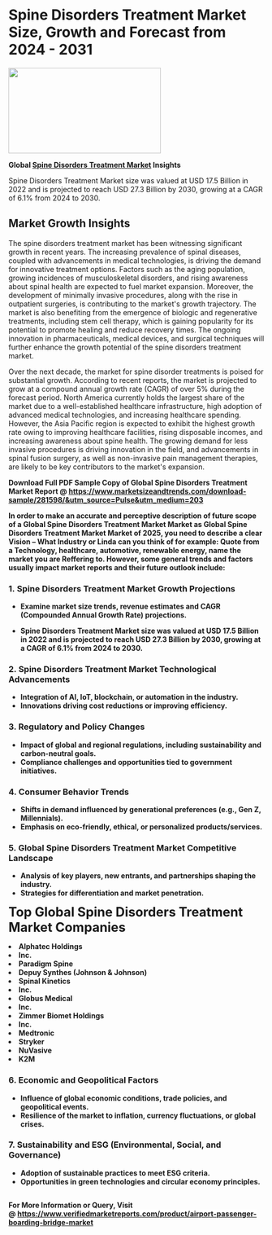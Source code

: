 <H1>Spine Disorders Treatment Market Size, Growth and Forecast from 2024 - 2031</H1><img class="aligncenter size-medium wp-image-584254" src="https://thirdeyenews.in/wp-content/uploads/2024/09/Global-Market-Research-300x168.jpeg" alt="" width="300" height="168" /><p><strong>Global&nbsp;<a href="https://www.marketsizeandtrends.com/download-sample/281598/&amp;utm_source=Pulse&amp;utm_medium=203">Spine Disorders Treatment Market</a> Insights</strong></p><p>Spine Disorders Treatment Market size was valued at USD 17.5 Billion in 2022 and is projected to reach USD 27.3 Billion by 2030, growing at a CAGR of 6.1% from 2024 to 2030.</p><p><h2>Market Growth Insights</h2> <p>The spine disorders treatment market has been witnessing significant growth in recent years. The increasing prevalence of spinal diseases, coupled with advancements in medical technologies, is driving the demand for innovative treatment options. Factors such as the aging population, growing incidences of musculoskeletal disorders, and rising awareness about spinal health are expected to fuel market expansion. Moreover, the development of minimally invasive procedures, along with the rise in outpatient surgeries, is contributing to the market's growth trajectory. The market is also benefiting from the emergence of biologic and regenerative treatments, including stem cell therapy, which is gaining popularity for its potential to promote healing and reduce recovery times. The ongoing innovation in pharmaceuticals, medical devices, and surgical techniques will further enhance the growth potential of the spine disorders treatment market.</p> <p><strong></strong></p> <p>Over the next decade, the market for spine disorder treatments is poised for substantial growth. According to recent reports, the market is projected to grow at a compound annual growth rate (CAGR) of over 5% during the forecast period. North America currently holds the largest share of the market due to a well-established healthcare infrastructure, high adoption of advanced medical technologies, and increasing healthcare spending. However, the Asia Pacific region is expected to exhibit the highest growth rate owing to improving healthcare facilities, rising disposable incomes, and increasing awareness about spine health. The growing demand for less invasive procedures is driving innovation in the field, and advancements in spinal fusion surgery, as well as non-invasive pain management therapies, are likely to be key contributors to the market's expansion.</p> <p><strong></p><p><span class=""><strong>Download Full PDF Sample Copy of Global Spine Disorders Treatment Market Report</strong> @ <a href="https://www.marketsizeandtrends.com/download-sample/281598/&amp;utm_source=Pulse&amp;utm_medium=203" target="_blank">https://www.marketsizeandtrends.com/download-sample/281598/&amp;utm_source=Pulse&amp;utm_medium=203</a></span></p><p>In order to make an accurate and perceptive description of future scope of a Global&nbsp;Spine Disorders Treatment Market Market as Global&nbsp;Spine Disorders Treatment Market Market of 2025, you need to describe a clear Vision &ndash; What Industry or Linda can you think of for example: Quote from a Technology, healthcare, automotive, renewable energy, name the market you are Reffering to. However, some general trends and factors usually impact market reports and their future outlook include:</p><h3>1.&nbsp;<strong>Spine Disorders Treatment Market Growth Projections</strong></h3><ul><li>Examine market size trends, revenue estimates and CAGR (Compounded Annual Growth Rate) projections.</li><li><p>Spine Disorders Treatment Market size was valued at USD 17.5 Billion in 2022 and is projected to reach USD 27.3 Billion by 2030, growing at a CAGR of 6.1% from 2024 to 2030.</p></li></ul><h3>2.&nbsp;<strong>Spine Disorders Treatment Market Technological Advancements</strong></h3><ul><li>Integration of AI, IoT, blockchain, or automation in the industry.</li><li>Innovations driving cost reductions or improving efficiency.</li></ul><h3>3.&nbsp;<strong>Regulatory and Policy Changes</strong></h3><ul><li>Impact of global and regional regulations, including sustainability and carbon-neutral goals.</li><li>Compliance challenges and opportunities tied to government initiatives.</li></ul><h3>4.&nbsp;<strong>Consumer Behavior Trends</strong></h3><ul><li>Shifts in demand influenced by generational preferences (e.g., Gen Z, Millennials).</li><li>Emphasis on eco-friendly, ethical, or personalized products/services.</li></ul><h3>5.&nbsp;<strong>Global Spine Disorders Treatment Market Competitive Landscape</strong></h3><ul><li>Analysis of key players, new entrants, and partnerships shaping the industry.</li><li>Strategies for differentiation and market penetration.</li></ul><p data-pm-slice="1 1 []"><span style="color: inherit; font-family: inherit; font-size: 25px;">Top Global Spine Disorders Treatment Market Companies</span></p><div class="" data-test-id=""><p><li>Alphatec Holdings</li><li> Inc.</li><li> Paradigm Spine</li><li> Depuy Synthes (Johnson & Johnson)</li><li> Spinal Kinetics</li><li> Inc.</li><li> Globus Medical</li><li> Inc.</li><li> Zimmer Biomet Holdings</li><li> Inc.</li><li> Medtronic</li><li> Stryker</li><li> NuVasive</li><li> K2M</li></p></div><h3>6.&nbsp;<strong>Economic and Geopolitical Factors</strong></h3><ul><li>Influence of global economic conditions, trade policies, and geopolitical events.</li><li>Resilience of the market to inflation, currency fluctuations, or global crises.</li></ul><h3>7.&nbsp;<strong>Sustainability and ESG (Environmental, Social, and Governance)</strong></h3><ul><li>Adoption of sustainable practices to meet ESG criteria.</li><li>Opportunities in green technologies and circular economy principles.</li></ul><h2><strong style="font-size: 14px;">For More Information or Query, Visit @&nbsp;</strong><a style="background-color: #ffffff; font-size: 14px;" href="https://www.marketsizeandtrends.com/report/spine-disorders-treatment-market/" target="_blank">https://www.verifiedmarketreports.com/product/airport-passenger-boarding-bridge-market</a></h2>
